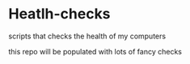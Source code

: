 # Heatlh-checks

scripts that checks the health of my computers

this repo will be populated with lots of fancy checks
